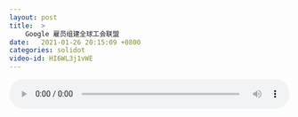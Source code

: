 ```yaml
---
layout: post
title:  >
    Google 雇员组建全球工会联盟
date:   2021-01-26 20:15:09 +0800
categories: solidot
video-id: HI6WL3j1vWE
---
```


<audio src="/assets/a81f7ac9e9e8201d5fddf58c8fe1408e.mp3" style="width: 100%;" controls></audio>

